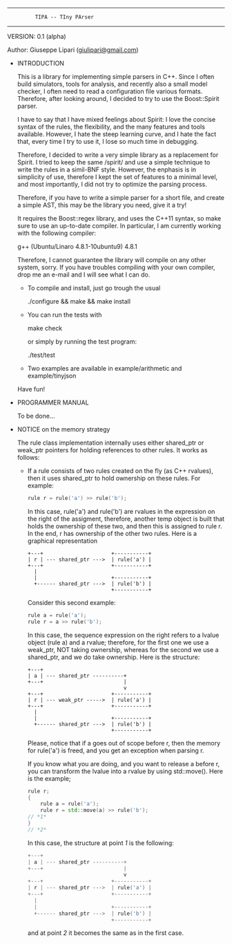 ------------------------------------------------------------------------
			 TIPA -- TIny PArser
------------------------------------------------------------------------

VERSION: 0.1 (alpha)

Author: Giuseppe Lipari (giulipari@gmail.com)

* INTRODUCTION

  This is a library for implementing simple parsers in C++.  Since I
  often build simulators, tools for analysis, and recently also a
  small model checker, I often need to read a configuration file
  various formats. Therefore, after looking around, I decided to try
  to use the Boost::Spirit parser.

  I have to say that I have mixed feelings about Spirit: I love the
  concise syntax of the rules, the flexibility, and the many features
  and tools available. However, I hate the steep learning curve, and I
  hate the fact that, every time I try to use it, I lose so much time
  in debugging.

  Therefore, I decided to write a very simple library as a replacement
  for Spirit. I tried to keep the same /spirit/ and use a simple
  technique to write the rules in a simil-BNF style. However, the
  enphasis is in simplicity of use, therefore I kept the set of
  features to a minimal level, and most importantly, I did not try to
  optimize the parsing process.

  Therefore, if you have to write a simple parser for a short file,
  and create a simple AST, this may be the library you need, give it a
  try!

  It requires the Boost::regex library, and uses the C++11 syntax, so
  make sure to use an up-to-date compiler. In particular, I am
  currently working with the following compiler:

    g++ (Ubuntu/Linaro 4.8.1-10ubuntu9) 4.8.1

  Therefore, I cannot guarantee the library will compile on any other
  system, sorry. If you have troubles compiling with your own
  compiler, drop me an e-mail and I will see what I can do.

  - To compile and install, just go trough the usual 
    
    ./configure && make && make install

  - You can run the tests with 

    make check

    or simply by running the test program:

    ./test/test

  - Two examples are available in example/arithmetic and
    example/tinyjson

  Have fun!

* PROGRAMMER MANUAL 

  To be done...


* NOTICE on the memory strategy

  The rule class implementation internally uses either shared_ptr or
  weak_ptr pointers for holding references to other rules. It works as
  follows:

  - If a rule consists of two rules created on the fly (as C++
    rvalues), then it uses shared_ptr to hold ownership on these
    rules. For example:

    ```c++
    rule r = rule('a') >> rule('b');
    ```

    In this case, rule('a') and rule('b') are rvalues in the
    expression on the right of the assigment, therefore, another temp
    object is built that holds the ownership of these two, and then
    this is assigned to rule r. In the end, r has ownership of the
    other two rules. Here is a graphical representation

    ```
    +---+                      +-----------+
    | r | --- shared_ptr --->  | rule('a') |
    +---+                      +-----------+
      |
      |                        +-----------+
      +------ shared_ptr --->  | rule('b') |
                               +-----------+
    ```

    Consider this second example:

    ```c++
    rule a = rule('a');
    rule r = a >> rule('b');
    ```

    In this case, the sequence expression on the right refers to a
    lvalue object (rule a) and a rvalue; therefore, for the first one
    we use a weak_ptr, NOT taking ownership, whereas for the second we
    use a shared_ptr, and we do take ownership. Here is the structure:

    ```
    +---+                     
    | a | --- shared_ptr ----------+
    +---+                          |
                                   v
    +---+                      +-----------+
    | r | --- weak_ptr ----->  | rule('a') |
    +---+                      +-----------+
      |
      |                        +-----------+
      +------ shared_ptr --->  | rule('b') |
                               +-----------+
    ```

    Please, notice that if a goes out of scope before r, then the
    memory for rule('a') is freed, and you get an exception when
    parsing r.

    If you know what you are doing, and you want to release a before
    r, you can transform the lvalue into a rvalue by using
    std::move(). Here is the example;

    ```c++
    rule r;
    {
        rule a = rule('a');
        rule r = std::move(a) >> rule('b');    
	// *1*
    } 
    // *2*
    ```

    In this case, the structure at point *1* is the following:
    
    ```c++
    +---+                     
    | a | --- shared_ptr ----------+
    +---+                          |
                                   v
    +---+                      +-----------+
    | r | --- shared_ptr --->  | rule('a') |
    +---+                      +-----------+
      |
      |                        +-----------+
      +------ shared_ptr --->  | rule('b') |
                               +-----------+
    ```

    and at point *2* it becomes the same as in the first case. 